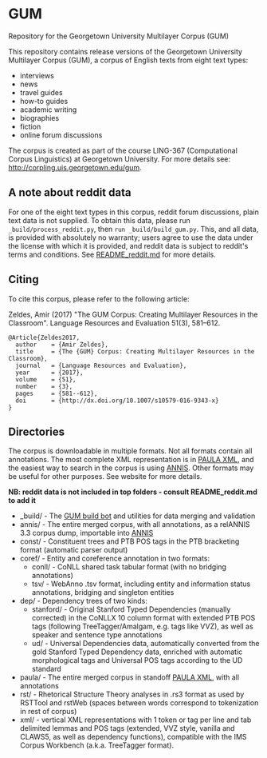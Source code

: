 # GUM
Repository for the Georgetown University Multilayer Corpus (GUM)

This repository contains release versions of the Georgetown University Multilayer Corpus (GUM), a corpus of English texts from eight text types:

  * interviews
  * news
  * travel guides
  * how-to guides
  * academic writing
  * biographies
  * fiction
  * online forum discussions

The corpus is created as part of the course LING-367 (Computational Corpus Linguistics) at Georgetown University. For more details see: http://corpling.uis.georgetown.edu/gum.

## A note about reddit data
For one of the eight text types in this corpus, reddit forum discussions, plain text data is not supplied. To obtain this data, please run `_build/process_reddit.py`, then `run _build/build_gum.py`. This, and all data, is provided with absolutely no warranty; users agree to use the data under the license with which it is provided, and reddit data is subject to reddit's terms and conditions. See [README_reddit.md](README_reddit.md) for more details.

## Citing
To cite this corpus, please refer to the following article:

Zeldes, Amir (2017) "The GUM Corpus: Creating Multilayer Resources in the Classroom". Language Resources and Evaluation 51(3), 581–612. 

```
@Article{Zeldes2017,
  author    = {Amir Zeldes},
  title     = {The {GUM} Corpus: Creating Multilayer Resources in the Classroom},
  journal   = {Language Resources and Evaluation},
  year      = {2017},
  volume    = {51},
  number    = {3},
  pages     = {581--612},
  doi       = {http://dx.doi.org/10.1007/s10579-016-9343-x}
}
```

## Directories
The corpus is downloadable in multiple formats. Not all formats contain all annotations. The most complete XML representation is in [PAULA XML](https://www.sfb632.uni-potsdam.de/en/paula.html), and the easiest way to search in the corpus is using [ANNIS](http://corpus-tools.org/annis). Other formats may be useful for other purposes. See website for more details.

**NB: reddit data is not included in top folders - consult README_reddit.md to add it**

  * _build/ - The [GUM build bot](https://corpling.uis.georgetown.edu/gum/build.html) and utilities for data merging and validation
  * annis/ - The entire merged corpus, with all annotations, as a relANNIS 3.3 corpus dump, importable into [ANNIS](http://corpus-tools.org/annis)
  * const/ - Constituent trees and PTB POS tags in the PTB bracketing format (automatic parser output)
  * coref/ - Entity and coreference annotation in two formats: 
    * conll/ - CoNLL shared task tabular format (with no bridging annotations)
    * tsv/ - WebAnno .tsv format, including entity and information status annotations, bridging and singleton entities
  * dep/ - Dependency trees of two kinds:
    * stanford/ - Original Stanford Typed Dependencies (manually corrected) in the CoNLLX 10 column format with extended PTB POS tags (following TreeTagger/Amalgam, e.g. tags like VVZ), as well as speaker and sentence type annotations
    * ud/ - Universal Dependencies data, automatically converted from the gold Stanford Typed Dependency data, enriched with automatic morphological tags and Universal POS tags according to the UD standard
  * paula/ - The entire merged corpus in standoff [PAULA XML](https://www.sfb632.uni-potsdam.de/en/paula.html), with all annotations
  * rst/ - Rhetorical Structure Theory analyses in .rs3 format as used by RSTTool and rstWeb (spaces between words correspond to tokenization in rest of corpus)
  * xml/ - vertical XML representations with 1 token or tag per line and tab delimited lemmas and POS tags (extended, VVZ style, vanilla and CLAWS5, as well as dependency functions), compatible with the IMS Corpus Workbench (a.k.a. TreeTagger format).